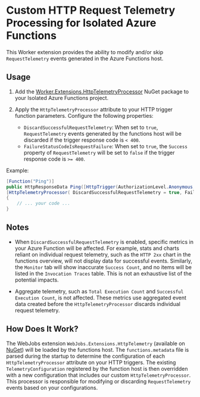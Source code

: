 # Custom HTTP Request Telemetry Processing for Isolated Azure Functions

This Worker extension provides the ability to modify and/or skip `RequestTelemetry` events generated in the Azure Functions host.

## Usage

1. Add the [Worker.Extensions.HttpTelemetryProcessor](https://www.nuget.org/packages/Worker.Extensions.HttpTelemetryProcessor#readme-body-tab) NuGet package to your Isolated Azure Functions project.

2. Apply the `HttpTelemetryProcessor` attribute to your HTTP trigger function parameters. Configure the following properties:
   - `DiscardSuccessfulRequestTelemetry`: When set to `true`, `RequestTelemetry` events generated by the functions host will be discarded if the trigger response code is `< 400`.
   - `FailureStatusCodeIsRequestFailure`: When set to `true`, the `Success` property of `RequestTelemetry` will be set to `false` if the trigger response code is `>= 400`.

Example:
``` csharp
[Function("Ping")]
public HttpResponseData Ping([HttpTrigger(AuthorizationLevel.Anonymous, "get", Route = "ping")] HttpRequestData req, 
[HttpTelemetryProcessor( DiscardSuccessfulRequestTelemetry = true, FailureStatusCodeIsRequestFailure = true)] object ignore)
{
    // ... your code ...
}
```

## Notes

- When `DiscardSuccessfulRequestTelemetry` is enabled, specific metrics in your Azure Function will be affected. For example, stats and charts reliant on individual request telemetry, such as the `HTTP 2xx` chart in the functions overview, will not display data for successful events. Similarly, the `Monitor` tab will show inaccurate `Success Count`, and no items will be listed in the `Invocation Traces` table. This is not an exhaustive list of the potential impacts.
  
- Aggregate telemetry, such as `Total Execution Count` and `Successful Execution Count`, is not affected. These metrics use aggregated event data created before the `HttpTelemetryProcessor` discards individual request telemetry.

## How Does It Work?

The WebJobs extension `WebJobs.Extensions.HttpTelemetry` (available on [NuGet](https://www.nuget.org/packages/WebJobs.Extensions.HttpTelemetryProcessor)) will be loaded by the functions host. The `functions.metadata` file is parsed during the startup to determine the configuration of each `HttpTelemetryProcessor` attribute on your HTTP triggers. The existing `TelemetryConfiguration` registered by the function host is then overridden with a new configuration that includes our custom `HttpTelemetryProcessor`. This processor is responsible for modifying or discarding `RequestTelemetry` events based on your configurations.
